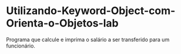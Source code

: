 # Utilizando-Keyword-Object-com-Orienta-o-Objetos-lab
Programa que calcule e imprima o salário a ser transferido para um funcionário.

